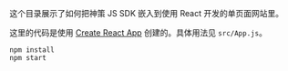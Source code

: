 这个目录展示了如何把神策 JS SDK 嵌入到使用 React 开发的单页面网站里。

这里的代码是使用 [Create React App](https://github.com/facebook/create-react-app) 创建的。具体用法见 `src/App.js`。

```
npm install
npm start
```
